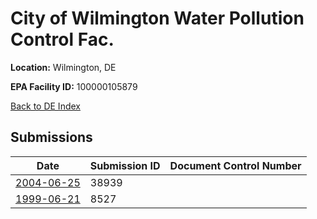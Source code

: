 # City of Wilmington Water Pollution Control Fac.

**Location:** Wilmington, DE

**EPA Facility ID:** 100000105879

[Back to DE Index](../../index.md)

## Submissions

| Date | Submission ID | Document Control Number |
|------|--------------|-------------------------|
| [2004-06-25](submissions/38939.md) | 38939 |  |
| [1999-06-21](submissions/8527.md) | 8527 |  |
